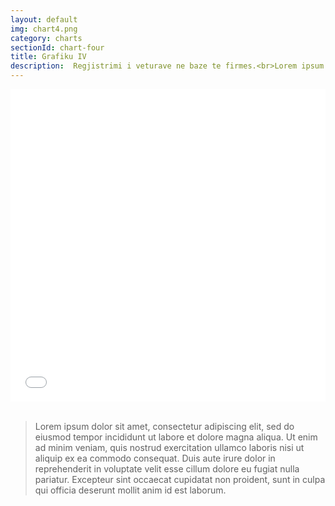 ```yaml
---
layout: default
img: chart4.png
category: charts
sectionId: chart-four
title: Grafiku IV 
description:  Regjistrimi i veturave ne baze te firmes.<br>Lorem ipsum dolor sit amet, consectetur adipiscing elit, sed do eiusmod tempor incididunt ut labore et dolore magna aliqua. Ut enim ad minim veniam, quis nostrud exercitation ullamco laboris nisi ut aliquip ex ea commodo consequat. 
---
```

 
<div> 
<iframe class="highcharts-iframe" src="//cloud.highcharts.com/embed/igixym" style="border: 0; width: 100%; height: 500px"></iframe></div>&nbsp;</iframe></div>	
<blockquote>
  <p>Lorem ipsum dolor sit amet, consectetur adipiscing elit, sed do eiusmod tempor incididunt ut labore et dolore magna aliqua. Ut enim ad minim veniam, quis nostrud exercitation ullamco laboris nisi ut aliquip ex ea commodo consequat. Duis aute irure dolor in reprehenderit in voluptate velit esse cillum dolore eu fugiat nulla pariatur. Excepteur sint occaecat cupidatat non proident, sunt in culpa qui officia deserunt mollit anim id est laborum.</p>
</blockquote>